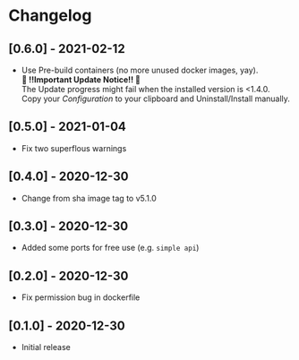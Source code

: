 # Changelog

## [0.6.0] - 2021-02-12
- Use Pre-build containers (no more unused docker images, yay).  
  **🚨 !!Important Update Notice!! 🚨**  
  The Update progress might fail when the installed version is <1.4.0.  
  Copy your *Configuration* to your clipboard and Uninstall/Install manually. 

## [0.5.0] - 2021-01-04
- Fix two superflous warnings

## [0.4.0] - 2020-12-30
- Change from sha image tag to v5.1.0

## [0.3.0] - 2020-12-30
- Added some ports for free use (e.g. `simple api`)

## [0.2.0] - 2020-12-30
- Fix permission bug in dockerfile

## [0.1.0] - 2020-12-30
- Initial release